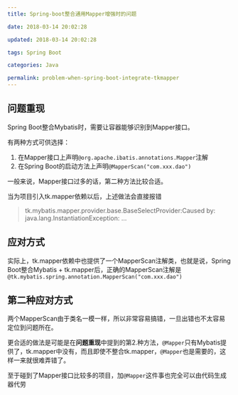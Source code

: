 ```yaml
---
title: Spring-boot整合通用Mapper增强时的问题

date: 2018-03-14 20:02:28

updated: 2018-03-14 20:02:28

tags: Spring Boot

categories: Java

permalink: problem-when-spring-boot-integrate-tkmapper
---
```


## 问题重现

Spring Boot整合Mybatis时，需要让容器能够识别到Mapper接口。

有两种方式可供选择：

1. 在Mapper接口上声明`@org.apache.ibatis.annotations.Mapper`注解
2. 在Spring Boot的启动方法上声明`@MapperScan("com.xxx.dao")`

一般来说，Mapper接口过多的话，第二种方法比较合适。

当为项目引入tk.mapper依赖以后，上述做法会直接报错

> tk.mybatis.mapper.provider.base.BaseSelectProvider:Caused by: java.lang.InstantiationException: ...

## 应对方式

实际上，tk.mapper依赖中也提供了一个MapperScan注解类，也就是说，Spring Boot整合Mybatis + tk.mapper后，正确的MapperScan注解是`@tk.mybatis.spring.annotation.MapperScan("com.xxx.dao")`

## 第二种应对方式

两个MapperScan由于类名一模一样，所以非常容易搞错，一旦出错也不太容易定位到问题所在。

更合适的做法是可能是在**问题重现**中提到的第2.种方法，`@Mapper`只有Mybatis提供了，tk.mapper中没有，而且即使不整合tk.mapper，`@Mapper`也是需要的，这样一来就很难弄错了。

至于碰到了Mapper接口比较多的项目，加`@Mapper`这件事也完全可以由代码生成器代劳